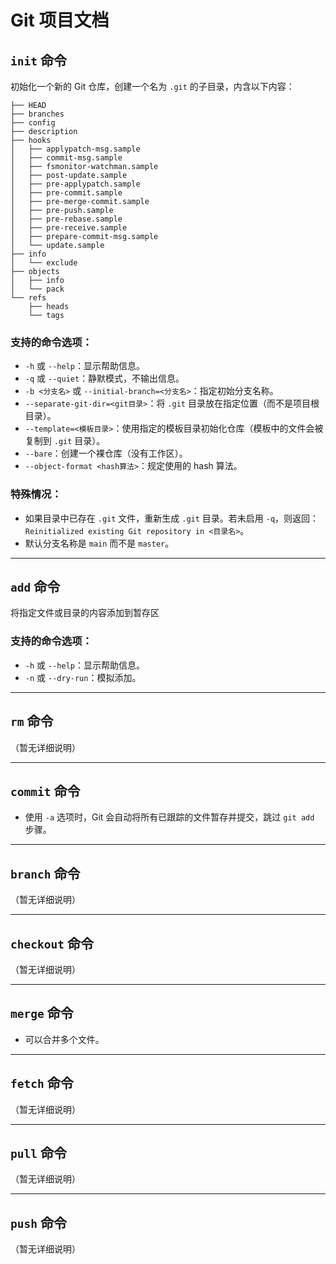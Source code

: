 # Git 项目文档

## `init` 命令

初始化一个新的 Git 仓库，创建一个名为 `.git` 的子目录，内含以下内容：
```
├── HEAD
├── branches
├── config
├── description
├── hooks
│   ├── applypatch-msg.sample
│   ├── commit-msg.sample
│   ├── fsmonitor-watchman.sample
│   ├── post-update.sample
│   ├── pre-applypatch.sample
│   ├── pre-commit.sample
│   ├── pre-merge-commit.sample
│   ├── pre-push.sample
│   ├── pre-rebase.sample
│   ├── pre-receive.sample
│   ├── prepare-commit-msg.sample
│   └── update.sample
├── info
│   └── exclude
├── objects
│   ├── info
│   └── pack
└── refs
    ├── heads
    └── tags
```
### 支持的命令选项：
- `-h` 或 `--help`：显示帮助信息。
- `-q` 或 `--quiet`：静默模式，不输出信息。
- `-b <分支名>` 或 `--initial-branch=<分支名>`：指定初始分支名称。
- `--separate-git-dir=<git目录>`：将 `.git` 目录放在指定位置（而不是项目根目录）。
- `--template=<模板目录>`：使用指定的模板目录初始化仓库（模板中的文件会被复制到 `.git` 目录）。
- `--bare`：创建一个裸仓库（没有工作区）。
- `--object-format <hash算法>`：规定使用的 hash 算法。

### 特殊情况：
- 如果目录中已存在 `.git` 文件，重新生成 `.git` 目录。若未启用 `-q`，则返回：  
  `Reinitialized existing Git repository in <目录名>`。
- 默认分支名称是 `main` 而不是 `master`。

---

## `add` 命令

将指定文件或目录的内容添加到暂存区

### 支持的命令选项：
- `-h` 或 `--help`：显示帮助信息。
- `-n` 或 `--dry-run`：模拟添加。

---

## `rm` 命令
（暂无详细说明）

---

## `commit` 命令
- 使用 `-a` 选项时，Git 会自动将所有已跟踪的文件暂存并提交，跳过 `git add` 步骤。

---

## `branch` 命令
（暂无详细说明）

---

## `checkout` 命令
（暂无详细说明）

---

## `merge` 命令
- 可以合并多个文件。

---

## `fetch` 命令
（暂无详细说明）

---

## `pull` 命令
（暂无详细说明）

---

## `push` 命令
（暂无详细说明）